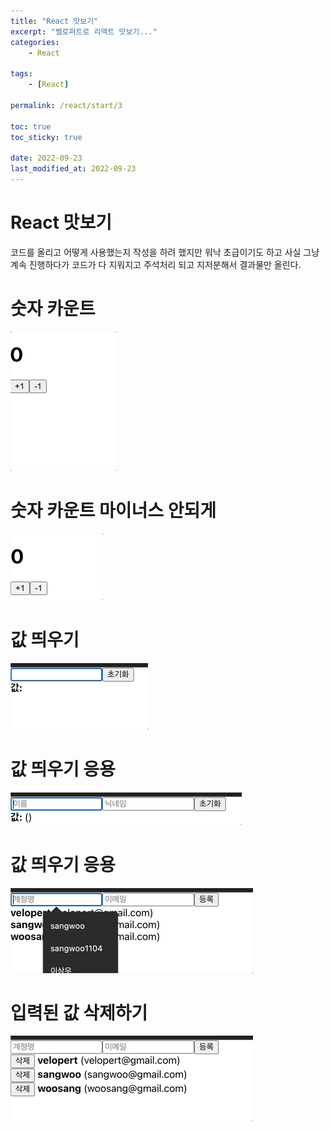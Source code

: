 ```yaml
---
title: "React 맛보기"
excerpt: "벨로퍼트로 리액트 맛보기..."
categories:
    - React

tags:
    - [React]

permalink: /react/start/3

toc: true
toc_sticky: true

date: 2022-09-23
last_modified_at: 2022-09-23
---
```


# React 맛보기

코드를 올리고 어떻게 사용했는지 작성을 하려 했지만 워낙 초급이기도 하고 사실 그냥 계속 진행하다가 코드가 다 지워지고 주석처리 되고 지저분해서 결과물만 올린다.

# 숫자 카운트

![](../../assets/images/posts_img/React/2022-09-23-0to10to0to-10to0.gif)

# 숫자 카운트 마이너스 안되게

![](../../assets/images/posts_img/React/2022-09-23-NOminus.gif)

# 값 띄우기

![](../../assets/images/posts_img/React/2022-09-23-valueAndReset.gif)

# 값 띄우기 응용

![](../../assets/images/posts_img/React/2022-09-23-nameNickname.gif)

# 값 띄우기 응용

![](../../assets/images/posts_img/React/2022-09-23-userInput.gif)

# 입력된 값 삭제하기

![](../../assets/images/posts_img/React/2022-09-23-delete.gif)
